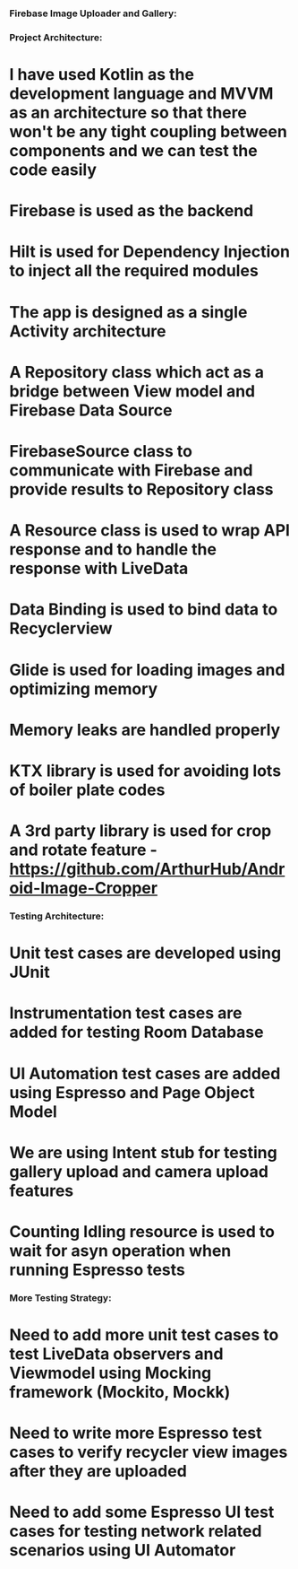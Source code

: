 
### Firebase Image Uploader and Gallery:

### Project Architecture:

# I have used Kotlin as the development language and MVVM as an architecture so that there won't be any tight coupling between components and we can test the code easily
# Firebase is used as the backend
# Hilt is used for Dependency Injection to inject all the required modules
# The app is designed as a single Activity architecture
# A Repository class which act as a bridge between View model and Firebase Data Source
# FirebaseSource class to communicate with Firebase and provide results to Repository class
# A Resource class is used to wrap API response and to handle the response with LiveData
# Data Binding is used to bind data to Recyclerview
# Glide is used for loading images and optimizing memory
# Memory leaks are handled properly
# KTX library is used for avoiding lots of boiler plate codes
# A 3rd party library is used for crop and rotate feature - https://github.com/ArthurHub/Android-Image-Cropper

### Testing Architecture:

# Unit test cases are developed using JUnit
# Instrumentation test cases are added for testing Room Database
# UI Automation test cases are added using Espresso and Page Object Model
# We are using Intent stub for testing gallery upload and camera upload features
# Counting Idling resource is used to wait for asyn operation when running Espresso tests


### More Testing Strategy:

# Need to add more unit test cases to test LiveData observers and Viewmodel using Mocking framework (Mockito, Mockk)
# Need to write more Espresso test cases to verify recycler view images after they are uploaded
# Need to add some Espresso UI test cases for testing network related scenarios using UI Automator